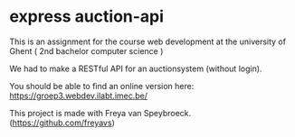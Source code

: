 # express auction-api
This is an assignment for the course web development at the university of Ghent ( 2nd bachelor computer science )

We had to make a RESTful API for an auctionsystem (without login).

You should be able to find an online version here: https://groep3.webdev.ilabt.imec.be/

This project is made with Freya van Speybroeck. (https://github.com/freyavs)
